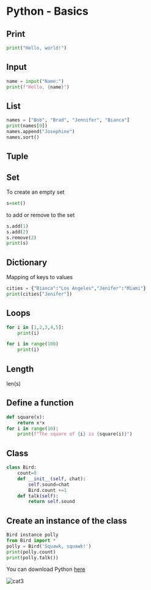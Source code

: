 # Python - Basics




## Print

```python
print("Hello, world!")
```

## Input

```python
name = input("Name:")
print(f"Hello, {name}")
```


## List


```python
names = ["Bob", "Brad", "Jennifer", "Bianca"]
print(names[0])
names.append("Josephine")
names.sort()
```




## Tuple


## Set

To create an empty set
```python
s=set()
```

to add or remove to the set
```python
s.add(1)
s.add(2)
s.remove(2)
print(s)
```


## Dictionary

Mapping of keys to values

```python
cities = {"Bianca":"Los Angeles","Jenifer":"Miami"}
print(cities["Jenifer"])
```


## Loops

```python
for i in [1,2,3,4,5]:
    print(i)
```


```python
for i in range(100)
    print(i)
```

## Length

len(s)

## Define a function

```python
def square(x):
    return x*x
for i in range(10):
    print(f"The square of {i} is {square(i)}")
```


## Class

```python
class Bird:
    count=0
    def __init__(self, chat):
        self.sound=chat
        Bird.count +=1
    def talk(self):
        return self.sound
 ```
 
## Create an instance of the class
 
 ```python
 Bird instance polly
 from Bird import *
 polly = Bird('Squawk, squawk!')
 print(polly.count)
 print(polly.talk())
 ```
 
 
 

You can download Python [here](https://www.python.org/)


![cat3](https://pinklillies.github.io/images/cat3.jfif)

